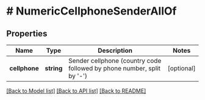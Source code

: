 # # NumericCellphoneSenderAllOf

## Properties

Name | Type | Description | Notes
------------ | ------------- | ------------- | -------------
**cellphone** | **string** | Sender cellphone (country code followed by phone number, split by &#39;-&#39;) | [optional] 

[[Back to Model list]](../../README.md#documentation-for-models) [[Back to API list]](../../README.md#documentation-for-api-endpoints) [[Back to README]](../../README.md)


